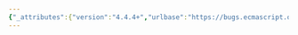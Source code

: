 ```yaml
---
{"_attributes":{"version":"4.4.4+","urlbase":"https://bugs.ecmascript.org/","maintainer":"dherman@mozilla.com"},"bug":{"bug_id":1881,"creation_ts":"2013-09-02 01:31:00 -0700","short_desc":"15.3.4.2: .prototype for function instances is not configurable","delta_ts":"2013-09-27 14:47:10 -0700","product":"Draft for 6th Edition","component":"technical issue","version":"Rev 17: August 23, 2013 Draft","rep_platform":"All","op_sys":"All","bug_status":"RESOLVED","resolution":"FIXED","priority":"Normal","bug_severity":"normal","everconfirmed":true,"reporter":{"uid":"andrebargull","name":"André Bargull"},"assigned_to":{"uid":"allen","name":"Allen Wirfs-Brock"},"long_desc":[{"commentid":5293,"comment_count":0,"who":{"uid":"andrebargull","name":"André Bargull"},"bug_when":"2013-09-02 01:31:45 -0700","thetext":"Per the description in 15.3.4.2, the .prototype property for function instances is configurable, but 8.3.16.10 always sets .prototype to non-configurable. \n\nRelated: https://github.com/rwaldron/tc39-notes/blob/master/es6/2013-07/july-25.md#consensusresolution-3"},{"commentid":5388,"comment_count":1,"who":{"uid":"allen","name":"Allen Wirfs-Brock"},"bug_when":"2013-09-12 16:13:50 -0700","thetext":"fixed in rev19 editor's draft\n\n\ncorrected the 15.3.4.2 (now 19.2.4.2) statement\n\nnow it's the same as ES5"},{"commentid":5518,"comment_count":2,"who":{"uid":"allen","name":"Allen Wirfs-Brock"},"bug_when":"2013-09-27 14:47:10 -0700","thetext":"fixed in rev19"}]}}
---
```

